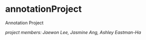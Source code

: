 # annotationProject
Annotation Project 

_project members: Jaewon Lee, Jasmine Ang, Ashley Eastman-Ha_
